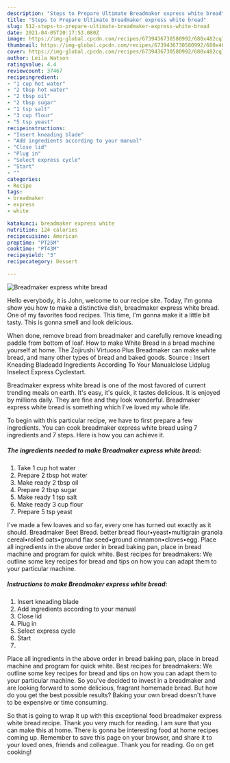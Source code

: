 ```yaml
---
description: "Steps to Prepare Ultimate Breadmaker express white bread"
title: "Steps to Prepare Ultimate Breadmaker express white bread"
slug: 512-steps-to-prepare-ultimate-breadmaker-express-white-bread
date: 2021-04-05T20:17:53.080Z
image: https://img-global.cpcdn.com/recipes/6739436730580992/680x482cq70/breadmaker-express-white-bread-recipe-main-photo.jpg
thumbnail: https://img-global.cpcdn.com/recipes/6739436730580992/680x482cq70/breadmaker-express-white-bread-recipe-main-photo.jpg
cover: https://img-global.cpcdn.com/recipes/6739436730580992/680x482cq70/breadmaker-express-white-bread-recipe-main-photo.jpg
author: Leila Watson
ratingvalue: 4.4
reviewcount: 37467
recipeingredient:
- "1 cup hot water"
- "2 tbsp hot water"
- "2 tbsp oil"
- "2 tbsp sugar"
- "1 tsp salt"
- "3 cup flour"
- "5 tsp yeast"
recipeinstructions:
- "Insert kneading blade"
- "Add ingredients according to your manual"
- "Close lid"
- "Plug in"
- "Select express cycle"
- "Start"
- ""
categories:
- Recipe
tags:
- breadmaker
- express
- white

katakunci: breadmaker express white 
nutrition: 124 calories
recipecuisine: American
preptime: "PT25M"
cooktime: "PT43M"
recipeyield: "3"
recipecategory: Dessert

---
```



![Breadmaker express white bread](https://img-global.cpcdn.com/recipes/6739436730580992/680x482cq70/breadmaker-express-white-bread-recipe-main-photo.jpg)

Hello everybody, it is John, welcome to our recipe site. Today, I'm gonna show you how to make a distinctive dish, breadmaker express white bread. One of my favorites food recipes. This time, I'm gonna make it a little bit tasty. This is gonna smell and look delicious.

When done, remove bread from breadmaker and carefully remove kneading paddle from bottom of loaf. How to make White Bread in a bread machine yourself at home. The Zojirushi Virtuoso Plus Breadmaker can make white bread, and many other types of bread and baked goods. Source : Insert Kneading Bladeadd Ingredients According To Your Manualclose Lidplug Inselect Express Cyclestart.

Breadmaker express white bread is one of the most favored of current trending meals on earth. It's easy, it's quick, it tastes delicious. It is enjoyed by millions daily. They are fine and they look wonderful. Breadmaker express white bread is something which I've loved my whole life.


To begin with this particular recipe, we have to first prepare a few ingredients. You can cook breadmaker express white bread using 7 ingredients and 7 steps. Here is how you can achieve it.

<!--inarticleads1-->

##### The ingredients needed to make Breadmaker express white bread:

1. Take 1 cup hot water
1. Prepare 2 tbsp hot water
1. Make ready 2 tbsp oil
1. Prepare 2 tbsp sugar
1. Make ready 1 tsp salt
1. Make ready 3 cup flour
1. Prepare 5 tsp yeast


I&#39;ve made a few loaves and so far, every one has turned out exactly as it should. Breadmaker Beet Bread. better bread flour•yeast•multigrain granola cereal•rolled oats•ground flax seed•ground cinnamon•cloves•egg. Place all ingredients in the above order in bread baking pan, place in bread machine and program for quick white. Best recipes for breadmakers: We outline some key recipes for bread and tips on how you can adapt them to your particular machine. 

<!--inarticleads2-->

##### Instructions to make Breadmaker express white bread:

1. Insert kneading blade
1. Add ingredients according to your manual
1. Close lid
1. Plug in
1. Select express cycle
1. Start
1. 


Place all ingredients in the above order in bread baking pan, place in bread machine and program for quick white. Best recipes for breadmakers: We outline some key recipes for bread and tips on how you can adapt them to your particular machine. So you&#39;ve decided to invest in a breadmaker and are looking forward to some delicious, fragrant homemade bread. But how do you get the best possible results? Baking your own bread doesn&#39;t have to be expensive or time consuming. 

So that is going to wrap it up with this exceptional food breadmaker express white bread recipe. Thank you very much for reading. I am sure that you can make this at home. There is gonna be interesting food at home recipes coming up. Remember to save this page on your browser, and share it to your loved ones, friends and colleague. Thank you for reading. Go on get cooking!
